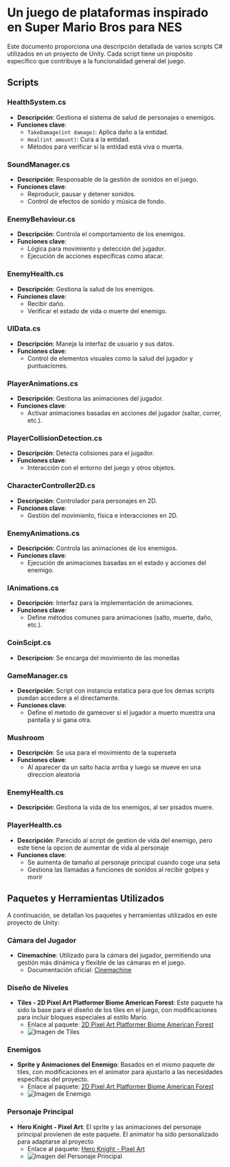 # Un juego de plataformas inspirado en Super Mario Bros para NES

Este documento proporciona una descripción detallada de varios scripts C# utilizados en un proyecto de Unity. Cada script tiene un propósito específico que contribuye a la funcionalidad general del juego.

## Scripts

### HealthSystem.cs
- **Descripción**: Gestiona el sistema de salud de personajes o enemigos.
- **Funciones clave**:
  - `TakeDamage(int damage)`: Aplica daño a la entidad.
  - `Heal(int amount)`: Cura a la entidad.
  - Métodos para verificar si la entidad está viva o muerta.

### SoundManager.cs
- **Descripción**: Responsable de la gestión de sonidos en el juego.
- **Funciones clave**:
  - Reproducir, pausar y detener sonidos.
  - Control de efectos de sonido y música de fondo.

### EnemyBehaviour.cs
- **Descripción**: Controla el comportamiento de los enemigos.
- **Funciones clave**:
  - Lógica para movimiento y detección del jugador.
  - Ejecución de acciones específicas como atacar.

### EnemyHealth.cs
- **Descripción**: Gestiona la salud de los enemigos.
- **Funciones clave**:
  - Recibir daño.
  - Verificar el estado de vida o muerte del enemigo.

### UIData.cs
- **Descripción**: Maneja la interfaz de usuario y sus datos.
- **Funciones clave**:
  - Control de elementos visuales como la salud del jugador y puntuaciones.

### PlayerAnimations.cs
- **Descripción**: Gestiona las animaciones del jugador.
- **Funciones clave**:
  - Activar animaciones basadas en acciones del jugador (saltar, correr, etc.).

### PlayerCollisionDetection.cs
- **Descripción**: Detecta colisiones para el jugador.
- **Funciones clave**:
  - Interacción con el entorno del juego y otros objetos.

### CharacterController2D.cs
- **Descripción**: Controlador para personajes en 2D.
- **Funciones clave**:
  - Gestión del movimiento, física e interacciones en 2D.

### EnemyAnimations.cs
- **Descripción**: Controla las animaciones de los enemigos.
- **Funciones clave**:
  - Ejecución de animaciones basadas en el estado y acciones del enemigo.

### IAnimations.cs
- **Descripción**: Interfaz para la implementación de animaciones.
- **Funciones clave**:
  - Define métodos comunes para animaciones (salto, muerte, daño, etc.).

### CoinScipt.cs
- **Descripcion**: Se encarga del movimiento de las monedas

### GameManager.cs
- **Descripción**: Script con instancia estatica para que los demas scripts puedan accedere a el directamente.
- **Funciones clave**:
    - Define el metodo de gameover si el jugador a muerto muestra una pantalla y si gana otra.

### Mushroom
- **Descripción**: Se usa para el movimiento de la superseta
- **Funciones clave**:
    - Al aparecer da un salto hacia arriba y luego se mueve en una direccion aleatoria

### EnemyHealth.cs
- **Descripción**: Gestiona la vida de los enemigos, al ser pisados muere.

### PlayerHealth.cs
- **Descripción**: Parecido al script de gestion de vida del enemigo, pero este tiene la opcion de aumentar de vida al personaje
- **Funciones clave**:
    - Se aumenta de tamaño al personaje principal cuando coge una seta
    - Gestiona las llamadas a funciones de sonidos al recibir golpes y morir

## Paquetes y Herramientas Utilizados

A continuación, se detallan los paquetes y herramientas utilizados en este proyecto de Unity:

### Cámara del Jugador
- **Cinemachine**: Utilizado para la cámara del jugador, permitiendo una gestión más dinámica y flexible de las cámaras en el juego. 
  - Documentación oficial: [Cinemachine](https://docs.unity3d.com/Packages/com.unity.cinemachine@2.9/manual/index.html)

### Diseño de Niveles
- **Tiles - 2D Pixel Art Platformer Biome American Forest**: Este paquete ha sido la base para el diseño de los tiles en el juego, con modificaciones para incluir bloques especiales al estilo Mario.
  - Enlace al paquete: [2D Pixel Art Platformer Biome American Forest](https://assetstore.unity.com/packages/p/2d-pixel-art-platformer-biome-american-forest-255694)
  - ![Imagen de Tiles](https://assetstorev1-prd-cdn.unity3d.com/key-image/f7934ebb-d577-4a7d-8e81-62651e669484.webp)

### Enemigos
- **Sprite y Animaciones del Enemigo**: Basados en el mismo paquete de tiles, con modificaciones en el animator para ajustarlo a las necesidades específicas del proyecto.
  - Enlace al paquete: [2D Pixel Art Platformer Biome American Forest](https://assetstore.unity.com/packages/p/2d-pixel-art-platformer-biome-american-forest-255694)
  - ![Imagen de Enemigo](https://assetstorev1-prd-cdn.unity3d.com/key-image/8757df60-3816-4a96-b47a-710be9843d72.webp)

### Personaje Principal
- **Hero Knight - Pixel Art**: El sprite y las animaciones del personaje principal provienen de este paquete. El animator ha sido personalizado para adaptarse al proyecto
  - Enlace al paquete: [Hero Knight - Pixel Art](https://assetstore.unity.com/packages/2d/characters/hero-knight-pixel-art-165188)
  - ![Imagen del Personaje Principal](https://assetstorev1-prd-cdn.unity3d.com/key-image/3fb94689-c52f-4e43-82af-a20f5524fecb.webp)
